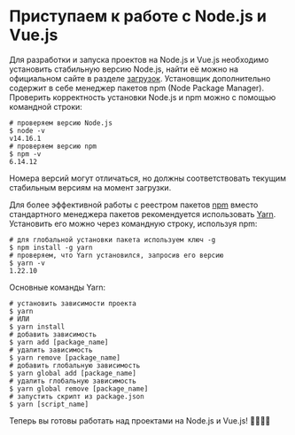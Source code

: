 # Приступаем к работе c Node.js и Vue.js

Для разработки и запуска проектов на Node.js и Vue.js необходимо установить стабильную версию Node.js, найти её можно 
на официальном сайте в разделе [загрузок](https://nodejs.org/ru/download/). Установщик дополнительно содержит в себе
менеджер пакетов npm (Node Package Manager). Проверить корректность установки Node.js и npm можно с помощью командной строки:
```shell
# проверяем версию Node.js
$ node -v
v14.16.1
# проверяем версию npm
$ npm -v
6.14.12
```
Номера версий могут отличаться, но должны соответствовать текущим стабильным версиям на момент загрузки.

Для более эффективной работы с реестром пакетов [npm](https://www.npmjs.com/) вместо стандартного менеджера пакетов
рекомендуется использовать [Yarn](https://yarnpkg.com/). Установить его можно через командную строку, используя npm:
```shell
# для глобальной установки пакета используем ключ -g
$ npm install -g yarn
# проверяем, что Yarn установился, запросив его версию
$ yarn -v
1.22.10
```

Основные команды Yarn:
```shell
# установить зависимости проекта 
$ yarn
# ИЛИ
$ yarn install
# добавить зависимость
$ yarn add [package_name]
# удалить зависимость
$ yarn remove [package_name]
# добавить глобальную зависимость
$ yarn global add [package_name]
# удалить глобальную зависимость
$ yarn global remove [package_name]
# запустить скрипт из package.json
$ yarn [script_name]
```

Теперь вы готовы работать над проектами на Node.js и Vue.js! 🚂🚃🚃🚃
